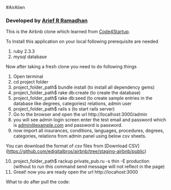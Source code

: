 #AirAlien
### Developed by [Arief R Ramadhan](https://ariefrizky.com)

This is the Airbnb clone which learned from [Code4Startup](https://code4startup.com).


To Install this application on your local following prerequisite are needed

1) ruby 2.3.3
2) mysql database


Now after taking a fresh clone you need to do following things

1) Open terminal
2) cd project folder
3) project_folder_path$ bundle install (to install all dependency gems)
4) project_folder_path$ rake db:create (to create the database)
5) project_folder_path$ rake db:seed (to create sample entries in the database like degrees, categories) relations, admin user
6) project_folder_path$ rails s (to start rails server)
7) Go to the browser and open the url http://localhost:3000/admin
8) you will see admin login screen enter the test email and password which is admin@example.com and password is password.
9) now import all insurances, conditions, languages, procedures, degrees, categories, relations from admin panel using below csv sheets.

You can download the format of csv files from [Download CSV] (https://github.com/edigitalbros/airbnb/tree/staging-airbnb/public)

10) project_folder_path$ rackup private_pub.ru -s thin -E production (without to run this command send message will not reflect in the page)
11) Great! now you are ready open the url http://locahost:3000

What to do after pull the code:


